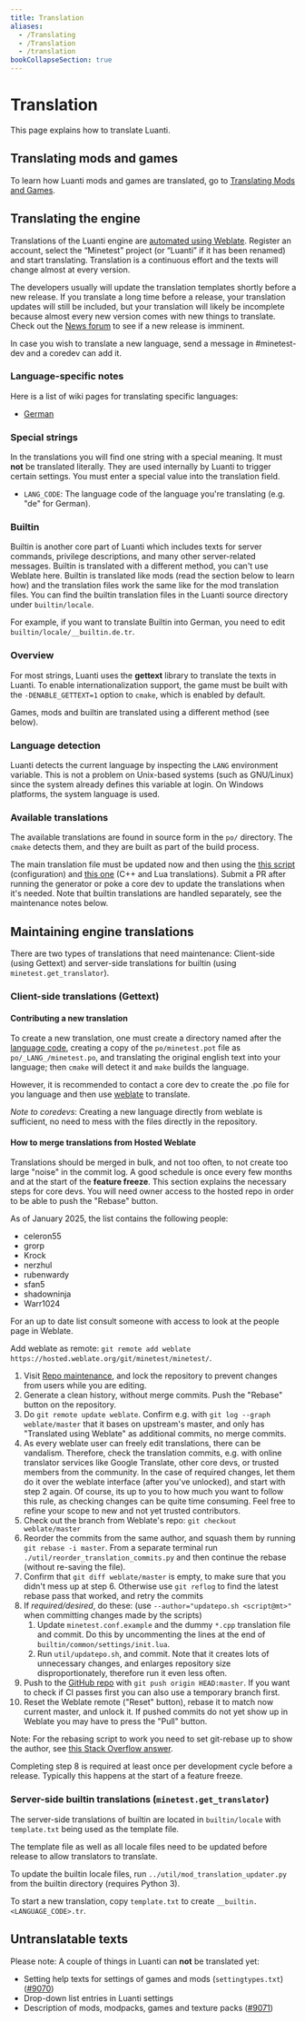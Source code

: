 ```yaml
---
title: Translation
aliases:
  - /Translating
  - /Translation
  - /translation
bookCollapseSection: true
---
```


# Translation

This page explains how to translate Luanti.

## Translating mods and games

To learn how Luanti mods and games are translated, go to [Translating Mods and Games](/for-creators/translation/mods-and-games).

## Translating the engine

Translations of the Luanti engine are [automated using Weblate](https://hosted.weblate.org/projects/minetest/minetest/). Register an account, select the “Minetest” project (or “Luanti” if it has been renamed) and start translating. Translation is a continuous effort and the texts will change almost at every version.

The developers usually will update the translation templates shortly before a new release. If you translate a long time before a release, your translation updates will still be included, but your translation will likely be incomplete because almost every new version comes with new things to translate. Check out the [News forum](https://forum.luanti.org/viewforum.php?f=18) to see if a new release is imminent.

In case you wish to translate a new language, send a message in #minetest-dev and a coredev can add it.

### Language-specific notes

Here is a list of wiki pages for translating specific languages:

- [German](/for-creators/translation/de)

### Special strings

In the translations you will find one string with a special meaning. It must **not** be translated literally. They are used internally by Luanti to trigger certain settings. You must enter a special value into the translation field.

- `LANG_CODE`: The language code of the language you're translating (e.g. "de" for German).

### Builtin

Builtin is another core part of Luanti which includes texts for server commands, privilege descriptions, and many other server-related messages. Builtin is translated with a different method, you can't use Weblate here. Builtin is translated like mods (read the section below to learn how) and the translation files work the same like for the mod translation files. You can find the builtin translation files in the Luanti source directory under `builtin/locale`.

For example, if you want to translate Builtin into German, you need to edit `builtin/locale/__builtin.de.tr`.

### Overview

For most strings, Luanti uses the **gettext** library to translate the texts in Luanti. To enable internationalization support, the game must be built with the `-DENABLE_GETTEXT=1` option to `cmake`, which is enabled by default.

Games, mods and builtin are translated using a different method (see below).

### Language detection

Luanti detects the current language by inspecting the `LANG` environment variable. This is not a problem on Unix-based systems (such as GNU/Linux) since the system already defines this variable at login. On Windows platforms, the system language is used.

### Available translations

The available translations are found in source form in the `po/` directory. The `cmake` detects them, and they are built as part of the build process.

The main translation file must be updated now and then using the [this script](https://github.com/luanti-org/luanti/blob/master/builtin/mainmenu/settings/generate_from_settingtypes.lua) (configuration) and [this one](https://github.com/luanti-org/luanti/blob/master/util/updatepo.sh) (C++ and Lua translations). Submit a PR after running the generator or poke a core dev to update the translations when it's needed. Note that builtin translations are handled separately, see the maintenance notes below.

## Maintaining engine translations

There are two types of translations that need maintenance: Client-side (using Gettext) and server-side translations for builtin (using `minetest.get_translator`).

### Client-side translations (Gettext)

#### Contributing a new translation

To create a new translation, one must create a directory named after the [language code](http://www.mathguide.de/info/tools/languagecode.html), creating a copy of the `po/minetest.pot` file as `po/_LANG_/minetest.po`, and translating the original english text into your language; then `cmake` will detect it and `make` builds the language.

However, it is recommended to contact a core dev to create the .po file for you language and then use [weblate](https://hosted.weblate.org/projects/minetest/minetest/) to translate.

_Note to coredevs_: Creating a new language directly from weblate is sufficient, no need to mess with the files directly in the repository.

#### How to merge translations from Hosted Weblate

Translations should be merged in bulk, and not too often, to not create too large "noise" in the commit log. A good schedule is once every few months and at the start of the **feature freeze**. This section explains the necessary steps for core devs. You will need owner access to the hosted repo in order to be able to push the "Rebase" button.

As of January 2025, the list contains the following people:

- celeron55
- grorp
- Krock
- nerzhul
- rubenwardy
- sfan5
- shadowninja
- Warr1024

For an up to date list consult someone with access to look at the people page in Weblate.

Add weblate as remote: `git remote add weblate https://hosted.weblate.org/git/minetest/minetest/`.

1.  Visit [Repo maintenance](https://hosted.weblate.org/projects/minetest/minetest/#repository), and lock the repository to prevent changes from users while you are editing.
2.  Generate a clean history, without merge commits. Push the "Rebase" button on the repository.
3.  Do `git remote update weblate`. Confirm e.g. with `git log --graph weblate/master` that it bases on upstream's master, and only has "Translated using Weblate" as additional commits, no merge commits.
4.  As every weblate user can freely edit translations, there can be vandalism. Therefore, check the translation commits, e.g. with online translator services like Google Translate, other core devs, or trusted members from the community. In the case of required changes, let them do it over the weblate interface (after you've unlocked), and start with step 2 again. Of course, its up to you to how much you want to follow this rule, as checking changes can be quite time consuming. Feel free to refine your scope to new and not yet trusted contributors.
5.  Check out the branch from Weblate's repo: `git checkout weblate/master`
6.  Reorder the commits from the same author, and squash them by running `git rebase -i master`. From a separate terminal run `./util/reorder_translation_commits.py` and then continue the rebase (without re-saving the file).
7.  Confirm that `git diff weblate/master` is empty, to make sure that you didn't mess up at step 6. Otherwise use `git reflog` to find the latest rebase pass that worked, and retry the commits
8.  If _required/desired_, do these: (use `--author="updatepo.sh <script@mt>"` when committing changes made by the scripts)
    1.  Update `minetest.conf.example` and the dummy `*.cpp` translation file and commit. Do this by uncommenting the lines at the end of `builtin/common/settings/init.lua`.
    2.  Run `util/updatepo.sh`, and commit. Note that it creates lots of unnecessary changes, and enlarges repository size disproportionately, therefore run it even less often.
9.  Push to the [GitHub repo](https://github.com/luanti-org/luanti) with `git push origin HEAD:master`. If you want to check if CI passes first you can also use a temporary branch first.
10. Reset the Weblate remote ("Reset" button), rebase it to match now current master, and unlock it. If pushed commits do not yet show up in Weblate you may have to press the "Pull" button.

Note: For the rebasing script to work you need to set git-rebase up to show the author, see [this Stack Overflow answer](http://stackoverflow.com/a/35851846).

Completing step 8 is required at least once per development cycle before a release. Typically this happens at the start of a feature freeze.

### Server-side builtin translations (`minetest.get_translator`)

The server-side translations of builtin are located in `builtin/locale` with `template.txt` being used as the template file.

The template file as well as all locale files need to be updated before release to allow translators to translate.

To update the builtin locale files, run `../util/mod_translation_updater.py` from the builtin directory (requires Python 3).

To start a new translation, copy `template.txt` to create `__builtin.<LANGUAGE_CODE>.tr`.

## Untranslatable texts

Please note: A couple of things in Luanti can **not** be translated yet:

- Setting help texts for settings of games and mods (`settingtypes.txt`) ([#9070](https://github.com/luanti-org/luanti/issues/9070))
- Drop-down list entries in Luanti settings
- Description of mods, modpacks, games and texture packs ([#9071](https://github.com/luanti-org/luanti/issues/9071))
